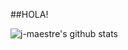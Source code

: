 ##HOLA!


![j-maestre's github stats](https://github-readme-stats.vercel.app/api?username=ChungZH&theme=gruvbox&show_icons=true)
